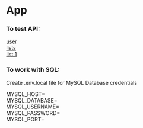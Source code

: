 # App

### To test API:

[user](http://localhost:3000/api/users/1)  
[lists](http://localhost:3000/api/lists/1)  
[list 1](http://localhost:3000/api/lists/1/1)

### To work with SQL:  

Create .env.local file for MySQL Database credentials

MYSQL_HOST=  
MYSQL_DATABASE=  
MYSQL_USERNAME=  
MYSQL_PASSWORD=  
MYSQL_PORT=  
